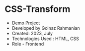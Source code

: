 # CSS-Transform

- [Demo Project](https://golnazrahmanian.github.io/CSS-Transform)
- Developed by Golnaz Rahmanian
- Created: 2023, July
- Technologies Used : HTML, CSS
- Role - Frontend
